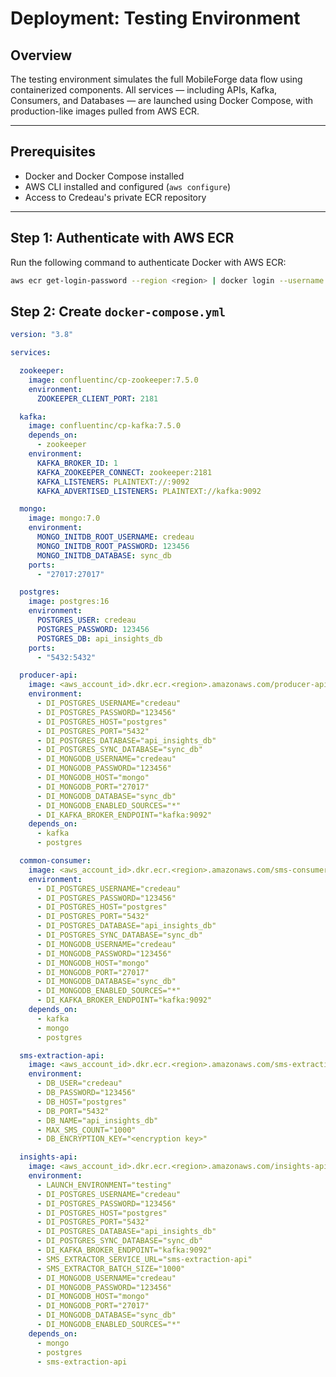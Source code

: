 # Deployment: Testing Environment

## Overview

The testing environment simulates the full MobileForge data flow using containerized components. All services — including APIs, Kafka, Consumers, and Databases — are launched using Docker Compose, with production-like images pulled from AWS ECR.

---

## Prerequisites

- Docker and Docker Compose installed
- AWS CLI installed and configured (`aws configure`)
- Access to Credeau's private ECR repository

---

## Step 1: Authenticate with AWS ECR

Run the following command to authenticate Docker with AWS ECR:

```bash
aws ecr get-login-password --region <region> | docker login --username AWS --password-stdin <aws_account_id>.dkr.ecr.<region>.amazonaws.com
```

## Step 2: Create `docker-compose.yml`

```yaml
version: "3.8"

services:

  zookeeper:
    image: confluentinc/cp-zookeeper:7.5.0
    environment:
      ZOOKEEPER_CLIENT_PORT: 2181

  kafka:
    image: confluentinc/cp-kafka:7.5.0
    depends_on:
      - zookeeper
    environment:
      KAFKA_BROKER_ID: 1
      KAFKA_ZOOKEEPER_CONNECT: zookeeper:2181
      KAFKA_LISTENERS: PLAINTEXT://:9092
      KAFKA_ADVERTISED_LISTENERS: PLAINTEXT://kafka:9092

  mongo:
    image: mongo:7.0
    environment:
      MONGO_INITDB_ROOT_USERNAME: credeau
      MONGO_INITDB_ROOT_PASSWORD: 123456
      MONGO_INITDB_DATABASE: sync_db
    ports:
      - "27017:27017"

  postgres:
    image: postgres:16
    environment:
      POSTGRES_USER: credeau
      POSTGRES_PASSWORD: 123456
      POSTGRES_DB: api_insights_db
    ports:
      - "5432:5432"

  producer-api:
    image: <aws_account_id>.dkr.ecr.<region>.amazonaws.com/producer-api:<version>
    environment:
      - DI_POSTGRES_USERNAME="credeau"
      - DI_POSTGRES_PASSWORD="123456"
      - DI_POSTGRES_HOST="postgres"
      - DI_POSTGRES_PORT="5432"
      - DI_POSTGRES_DATABASE="api_insights_db"
      - DI_POSTGRES_SYNC_DATABASE="sync_db"
      - DI_MONGODB_USERNAME="credeau"
      - DI_MONGODB_PASSWORD="123456"
      - DI_MONGODB_HOST="mongo"
      - DI_MONGODB_PORT="27017"
      - DI_MONGODB_DATABASE="sync_db"
      - DI_MONGODB_ENABLED_SOURCES="*"
      - DI_KAFKA_BROKER_ENDPOINT="kafka:9092"
    depends_on:
      - kafka
      - postgres

  common-consumer:
    image: <aws_account_id>.dkr.ecr.<region>.amazonaws.com/sms-consumer:<version>
    environment:
      - DI_POSTGRES_USERNAME="credeau"
      - DI_POSTGRES_PASSWORD="123456"
      - DI_POSTGRES_HOST="postgres"
      - DI_POSTGRES_PORT="5432"
      - DI_POSTGRES_DATABASE="api_insights_db"
      - DI_POSTGRES_SYNC_DATABASE="sync_db"
      - DI_MONGODB_USERNAME="credeau"
      - DI_MONGODB_PASSWORD="123456"
      - DI_MONGODB_HOST="mongo"
      - DI_MONGODB_PORT="27017"
      - DI_MONGODB_DATABASE="sync_db"
      - DI_MONGODB_ENABLED_SOURCES="*"
      - DI_KAFKA_BROKER_ENDPOINT="kafka:9092"
    depends_on:
      - kafka
      - mongo
      - postgres

  sms-extraction-api:
    image: <aws_account_id>.dkr.ecr.<region>.amazonaws.com/sms-extraction-api:<version>
    environment:
      - DB_USER="credeau"
      - DB_PASSWORD="123456"
      - DB_HOST="postgres"
      - DB_PORT="5432"
      - DB_NAME="api_insights_db"
      - MAX_SMS_COUNT="1000"
      - DB_ENCRYPTION_KEY="<encryption key>"

  insights-api:
    image: <aws_account_id>.dkr.ecr.<region>.amazonaws.com/insights-api:<version>
    environment:
      - LAUNCH_ENVIRONMENT="testing"
      - DI_POSTGRES_USERNAME="credeau"
      - DI_POSTGRES_PASSWORD="123456"
      - DI_POSTGRES_HOST="postgres"
      - DI_POSTGRES_PORT="5432"
      - DI_POSTGRES_DATABASE="api_insights_db"
      - DI_POSTGRES_SYNC_DATABASE="sync_db"
      - DI_KAFKA_BROKER_ENDPOINT="kafka:9092"
      - SMS_EXTRACTOR_SERVICE_URL="sms-extraction-api"
      - SMS_EXTRACTOR_BATCH_SIZE="1000"
      - DI_MONGODB_USERNAME="credeau"
      - DI_MONGODB_PASSWORD="123456"
      - DI_MONGODB_HOST="mongo"
      - DI_MONGODB_PORT="27017"
      - DI_MONGODB_DATABASE="sync_db"
      - DI_MONGODB_ENABLED_SOURCES="*"
    depends_on:
      - mongo
      - postgres
      - sms-extraction-api
```